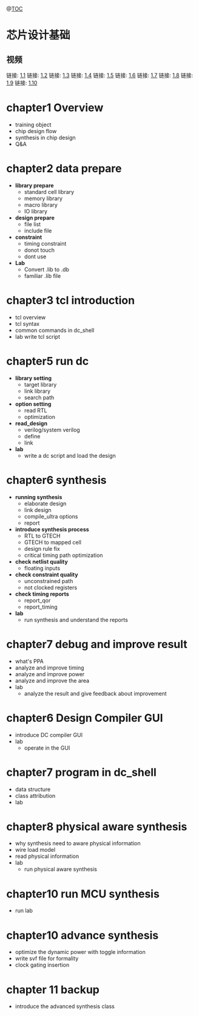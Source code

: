 @[TOC](自动布局布线大纲)
# 芯片设计基础

## 视频

链接: [1.1](https://1001v.cn/chronus/url/v1/getVideoUrl/42642a333946464cb8de1d2c8b5980f5)
链接: [1.2](https://1001v.cn/chronus/url/v1/getVideoUrl/436adfa56a3b490ca1d753e4db5f90cb)
链接: [1.3](https://1001v.cn/chronus/url/v1/getVideoUrl/7f0adffa6ec24af983f8e6887e7e78c1)
链接: [1.4](https://1001v.cn/chronus/url/v1/getVideoUrl/67607121e7de4ed98e5a8feb41c0101b)
链接: [1.5](https://1001v.cn/chronus/url/v1/getVideoUrl/5ed6ef53c1fb4980ab6bf1ee4977525f)
链接: [1.6](https://1001v.cn/chronus/url/v1/getVideoUrl/a37a8f9ac59f4e03abc4575f7b231d67)
链接: [1.7](https://1001v.cn/chronus/url/v1/getVideoUrl/79a78dc543d54d7fb5b49dd75f9f22fe)
链接: [1.8](https://1001v.cn/chronus/url/v1/getVideoUrl/203ff0a90f1c4ea9b579afa3f6158113)
链接: [1.9](https://1001v.cn/chronus/url/v1/getVideoUrl/b1fe623070394522be1fd5a1ce95e9d4)
链接: [1.10](https://1001v.cn/chronus/url/v1/getVideoUrl/fbe5ec70884c4f348586fe0ab74a7aaf)

# chapter1 Overview
-  training object
-  chip design flow
-  synthesis in chip design
- Q&A
# chapter2 data prepare
- **library prepare**
	- standard cell library
	-  memory library
	-  macro library
	-  IO library
- **design prepare**
	-  file list
	-  include file
- **constraint**
	-  timing constraint
	- donot touch
	- dont use
- **Lab**
	- Convert .lib to .db
	- familiar .lib file
# chapter3 tcl introduction
  - tcl overview
  - tcl  syntax
  - common commands in dc_shell
  - lab
    write tcl script
# chapter5 run dc
- **library setting**
	- target library
	- link library
	- search path
- **option setting**
	- read RTL
	- optimization
- **read_design**
	- verilog/system verilog
	- define
	- link
- **lab**
	- write a dc script and load the design

# chapter6 synthesis
- **running synthesis**
	- elaborate design
	- link design
	- compile_ultra options
	- report
- **introduce synthesis process**
	- RTL to GTECH
	- GTECH to mapped cell
	- design rule fix
	- critical timing path optimization
- **check netlist quality**
	-	floating inputs
- **check constraint quality**
	- unconstrained path
	- not clocked registers
- **check timing reports**
	- report_qor
	- report_timing
- **lab**
	- run synthesis and understand the reports
# chapter7 debug and improve result
- what's PPA
- analyze and improve timing
- analyze and improve power
- analyze and improve the area
- lab
	- analyze the result and give feedback about improvement
# chapter6 Design Compiler GUI
- introduce DC compiler GUI
- lab
	- operate in the GUI

# chapter7 program in dc_shell
- data structure
- class attribution
- lab
# chapter8 physical aware synthesis
- why synthesis need to aware physical information
- wire load model
- read physical information
- lab
	- run  physical aware synthesis
# chapter10 run MCU synthesis
- run lab
# chapter10 advance synthesis
- optimize the dynamic power with toggle information
- write svf file for formality
- clock gating insertion
# chapter 11 backup
- introduce the advanced synthesis class
